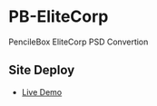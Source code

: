 # PB-EliteCorp
PencileBox EliteCorp PSD Convertion

## Site Deploy

- [Live Demo](https://pb-elitecorp.netlify.app/)
